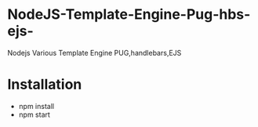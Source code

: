 # NodeJS-Template-Engine-Pug-hbs-ejs-
Nodejs Various Template Engine PUG,handlebars,EJS

# Installation
- npm install
- npm start
